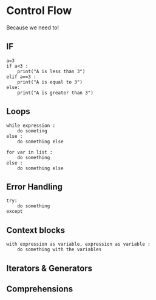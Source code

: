 # Control Flow
Because we need to!

## IF

```
a=3
if a<3 :
    print("A is less than 3")
elif a==3 :
    print("A is equal to 3")
else:
    print("A is greater than 3")
```

## Loops
```
while expression :
    do someting
else :
    do something else
```

```
for var in list :
    do something
else :
    do something else
```

## Error Handling
```
try:
    do something
except
```

## Context blocks
```
with expression as variable, expression as variable :
    do something with the variables
```


## Iterators & Generators

## Comprehensions
